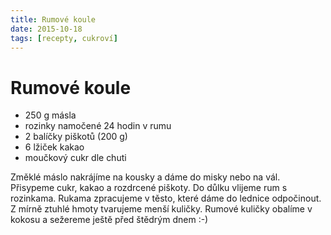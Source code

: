 ```yaml
---
title: Rumové koule
date: 2015-10-18
tags: [recepty, cukroví]
---
```


# Rumové koule

* 250 g másla
* rozinky namočené 24 hodin v rumu
* 2 balíčky piškotů (200 g)
* 6 lžiček kakao
* moučkový cukr dle chuti

Změklé máslo nakrájíme na kousky a dáme do misky nebo na vál. Přisypeme cukr,
kakao a rozdrcené piškoty. Do důlku vlijeme rum s rozinkama. Rukama zpracujeme
v těsto, které dáme do lednice odpočinout. Z mírně ztuhlé hmoty tvarujeme menší
kuličky. Rumové kuličky obalíme v kokosu a sežereme ještě před štědrým dnem :-)
